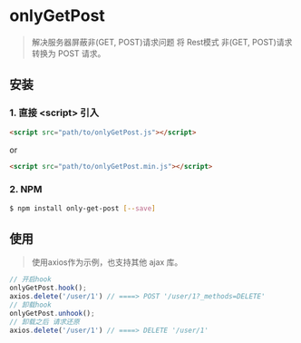 # onlyGetPost

> 解决服务器屏蔽非(GET, POST)请求问题 将 Rest模式 非(GET, POST)请求 转换为 POST 请求。
## 安装

### 1. 直接 \<script\> 引入
```html
<script src="path/to/onlyGetPost.js"></script>
```
or
```html
<script src="path/to/onlyGetPost.min.js"></script>
```

### 2. NPM
```bash
$ npm install only-get-post [--save]
```

## 使用
> 使用axios作为示例，也支持其他 ajax 库。
```js
// 开启hook
onlyGetPost.hook();
axios.delete('/user/1') // ====> POST '/user/1?_methods=DELETE'
// 卸载hook
onlyGetPost.unhook();
// 卸载之后 请求还原
axios.delete('/user/1') // ====> DELETE '/user/1'
```
